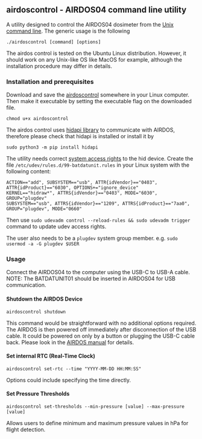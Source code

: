 ## airdoscontrol - AIRDOS04 command line utility

A utility designed to control the AIRDOS04 dosimeter from the [Unix command line](https://ubuntu.com/tutorials/command-line-for-beginners#1-overview). The  generic usage is the following

    ./airdoscontrol [command] [options]

The airdos control is tested on the Ubuntu Linux distribution. However, it should work on any Unix-like OS like MacOS for example, although the installation procedure may differ in details. 

### Installation and prerequisites 

Download and save the [airdoscontrol](https://raw.githubusercontent.com/UniversalScientificTechnologies/AIRDOS04/AIRDOS04A/sw/airdoscontrol) somewhere in your Linux computer. Then make it executable by setting the executable flag on the downloaded file.   

    chmod u+x airdoscontrol

The airdos control uses [hidapi library](https://pypi.org/project/hidapi/) to communicate with AIRDOS, therefore please check that hidapi is installed or install it by 

    sudo python3 -m pip install hidapi 

The utility needs correct [system access rights](https://linuxconfig.org/tutorial-on-how-to-write-basic-udev-rules-in-linux) to the hid device. Create the file  `/etc/udev/rules.d/99-batdatunit.rules` in your Linux system with the following content:

```
ACTION=="add", SUBSYSTEM=="usb", ATTR{idVendor}=="0403", ATTR{idProduct}=="6030", OPTIONS+="ignore_device"
KERNEL=="hidraw*", ATTRS{idVendor}=="0403", MODE="6030", GROUP="plugdev"
SUBSYSTEM=="usb", ATTRS{idVendor}=="1209", ATTRS{idProduct}=="7aa0", GROUP="plugdev", MODE="0660"
```
Then use `sudo udevadm control --reload-rules && sudo udevadm trigger` command to update udev access rights. 

The user also needs to be a `plugdev` system group member. e.g. `sudo usermod -a -G plugdev $USER`

### Usage

Connect the AIRDOS04 to the computer using the USB-C to USB-A cable. NOTE: The BATDATUNIT01 should be inserted in AIRDOS04 for USB communication. 

#### Shutdown the AIRDOS Device

    airdoscontrol shutdown

This command would be straightforward with no additional options required. The AIRDOS is then powered off immediately after disconnection of the USB cable. It could be powered on only by a button or plugging the USB-C cable back. Please look in the [AIRDOS manual](https://docs.dos.ust.cz/airdos/AIRDOS04) for details.

#### Set internal RTC (Real-Time Clock)

    airdoscontrol set-rtc --time "YYYY-MM-DD HH:MM:SS"

Options could include specifying the time directly.


#### Set Pressure Thresholds

    airdoscontrol set-thresholds --min-pressure [value] --max-pressure [value]

Allows users to define minimum and maximum pressure values in hPa for flight detection.

